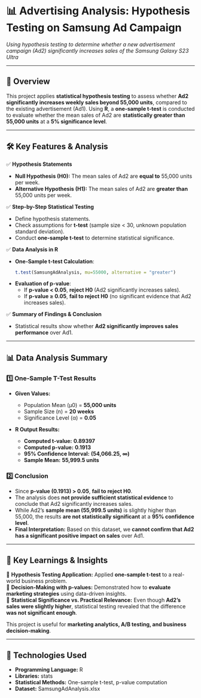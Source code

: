 # 📊 Advertising Analysis: Hypothesis Testing on Samsung Ad Campaign  

*Using hypothesis testing to determine whether a new advertisement campaign (Ad2) significantly increases sales of the Samsung Galaxy S23 Ultra*  

---

## 📌 Overview  

This project applies **statistical hypothesis testing** to assess whether **Ad2 significantly increases weekly sales beyond 55,000 units**, compared to the existing advertisement (Ad1). Using **R**, a **one-sample t-test** is conducted to evaluate whether the mean sales of Ad2 are **statistically greater than 55,000 units** at a **5% significance level**.  

---

## 🛠 Key Features & Analysis  

✅ **Hypothesis Statements**  
   - **Null Hypothesis (H0):** The mean sales of Ad2 are **equal to** 55,000 units per week.  
   - **Alternative Hypothesis (H1):** The mean sales of Ad2 are **greater than** 55,000 units per week.  

✅ **Step-by-Step Statistical Testing**  
   - Define hypothesis statements.  
   - Check assumptions for **t-test** (sample size < 30, unknown population standard deviation).  
   - Conduct **one-sample t-test** to determine statistical significance.  

✅ **Data Analysis in R**  
   - **One-Sample t-test Calculation**:  
     ```r
     t.test(SamsungAdAnalysis, mu=55000, alternative = "greater")
     ```  
   - **Evaluation of p-value**:  
     - If **p-value < 0.05**, **reject H0** (Ad2 significantly increases sales).  
     - If **p-value ≥ 0.05**, **fail to reject H0** (no significant evidence that Ad2 increases sales).  

✅ **Summary of Findings & Conclusion**  
   - Statistical results show whether **Ad2 significantly improves sales performance** over Ad1.  

---

## 📊 Data Analysis Summary  

### 1️⃣ One-Sample T-Test Results  

- **Given Values:**  
  - Population Mean (µ0) = **55,000 units**  
  - Sample Size (n) = **20 weeks**  
  - Significance Level (α) = **0.05**  

- **R Output Results:**  
  - **Computed t-value:** **0.89397**  
  - **Computed p-value:** **0.1913**  
  - **95% Confidence Interval:** **(54,066.25, ∞)**  
  - **Sample Mean:** **55,999.5 units**  

### 2️⃣ Conclusion  

- Since **p-value (0.1913) > 0.05**, **fail to reject H0**.  
- The analysis does **not provide sufficient statistical evidence** to conclude that Ad2 significantly increases sales.  
- While Ad2’s **sample mean (55,999.5 units)** is slightly higher than 55,000, the results **are not statistically significant** at a **95% confidence level**.  
- **Final Interpretation:** Based on this dataset, we **cannot confirm that Ad2 has a significant positive impact on sales** over Ad1.  

---

## 📜 Key Learnings & Insights  

🔹 **Hypothesis Testing Application:** Applied **one-sample t-test** to a real-world business problem.  
🔹 **Decision-Making with p-values:** Demonstrated how to **evaluate marketing strategies** using data-driven insights.  
🔹 **Statistical Significance vs. Practical Relevance:** Even though **Ad2’s sales were slightly higher**, statistical testing revealed that the difference **was not significant enough**.  

This project is useful for **marketing analytics, A/B testing, and business decision-making**.  

---

## 🔧 Technologies Used  

- **Programming Language:** R  
- **Libraries:** stats  
- **Statistical Methods:** One-sample t-test, p-value computation  
- **Dataset:** SamsungAdAnalysis.xlsx  

